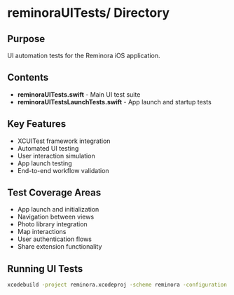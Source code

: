 # reminoraUITests/ Directory

## Purpose
UI automation tests for the Reminora iOS application.

## Contents
- **reminoraUITests.swift** - Main UI test suite
- **reminoraUITestsLaunchTests.swift** - App launch and startup tests

## Key Features
- XCUITest framework integration
- Automated UI testing
- User interaction simulation
- App launch testing
- End-to-end workflow validation

## Test Coverage Areas
- App launch and initialization
- Navigation between views
- Photo library integration
- Map interactions
- User authentication flows
- Share extension functionality

## Running UI Tests
```bash
xcodebuild -project reminora.xcodeproj -scheme reminora -configuration Debug test -destination 'platform=iOS Simulator,name=iPhone 15'
```